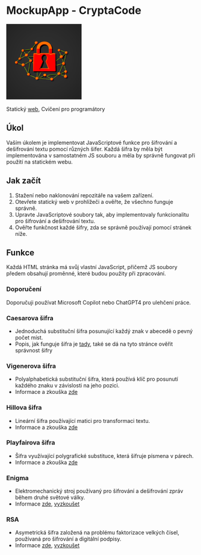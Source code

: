# MockupApp - CryptaCode
<img src="./img/Logo.png" alt="CryptaCode Logo" width="200">

Statický [web](https://pslib-cz.github.io/2023-l4-web-mockupapp-VladislavLevitskii/),
Cvičení pro programátory

## Úkol
Vaším úkolem je implementovat JavaScriptové funkce pro šifrování a dešifrování textu pomocí různých šifer. Každá šifra by měla být implementována v samostatném JS souboru a měla by správně fungovat při použití na statickém webu.

## Jak začít

1. Stažení nebo naklonování repozitáře na vašem zařízení.
2. Otevřete statický web v prohlížeči a ověřte, že všechno funguje správně.
3. Upravte JavaScriptové soubory tak, aby implementovaly funkcionalitu pro šifrování a dešifrování textu.
4. Ověřte funkčnost každé šifry, zda se správně používají pomocí stránek níže.

## Funkce
Každá HTML stránka má svůj vlastní JavaScript, přičemž JS soubory předem obsahují proměnné, které budou použity při zpracování.

### Doporučení
Doporučuji používat Microsoft Copilot nebo ChatGPT4 pro ulehčení práce.

### Caesarova šifra
- Jednoduchá substituční šifra posunující každý znak v abecedě o pevný počet míst.
- Popis, jak funguje šifra je [tady](https://www.dcode.fr/caesar-cipher), také se dá na tyto stránce ověřit správnost šifry

### Vigenerova šifra
- Polyalphabetická substituční šifra, která používá klíč pro posunutí každého znaku v závislosti na jeho pozici.
- Informace a zkouška [zde](https://www.dcode.fr/vigenere-cipher)

### Hillova šifra
- Lineární šifra používající matici pro transformaci textu.
- Informace a zkouška [zde](https://www.dcode.fr/hill-cipher)

### Playfairova šifra
- Šifra využívající polygrafické substituce, která šifruje písmena v párech.
- Informace a zkouška [zde](https://www.dcode.fr/hill-cipher)

### Enigma
- Elektromechanický stroj používaný pro šifrování a dešifrování zpráv během druhé světové války.
- Informace [zde](https://en.wikipedia.org/wiki/Enigma_machine), [vyzkoušet](https://cryptii.com/pipes/enigma-machine)

### RSA
- Asymetrická šifra založená na problému faktorizace velkých čísel, používaná pro šifrování a digitální podpisy.
- Informace [zde](https://en.wikipedia.org/wiki/RSA_(cryptosystem)), [vyzkoušet](https://www.devglan.com/online-tools/rsa-encryption-decryption)
